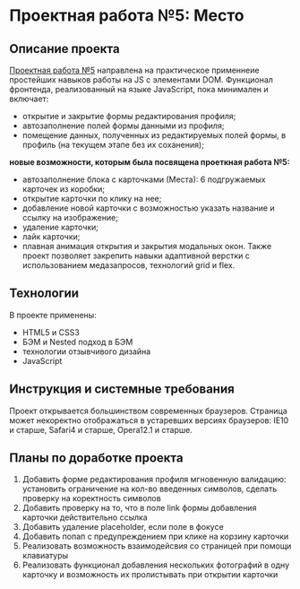 # Проектная работа №5: Место

## Описание проекта
 [Проектная работа №5](https://nataliiasmirnova.github.io/mesto/) направлена на практическое применнеие простейших навыков работы на JS с элементами DOM.
 Функционал фронтенда, реализованный на языке JavaScript, пока минимален и включает:
* открытие и закрытие формы редактирования профиля;
* автозаполнение полей формы данными из профиля;
* помещение данных, полученных из редактируемых полей формы, в профиль (на текущем этапе без их соханения);

__новые возможности, которым была посвящена проеткная работа №5:__
* автозаполнение блока с карточками (Места): 6 подгружаемых карточек из коробки;
* открытие карточки по клику на нее;
* добавление новой карточки с возможностью указать название и ссылку на изображение;
* удаление карточки;
* лайк карточки;
* плавная анимация открытия и закрытия модальных окон.
Также проект позволяет закрепить навыки адаптивной верстки с использованием медазапросов, технологий grid и flex.

## Технологии ##
В проекте применены:
* HTML5 и CSS3
* БЭМ и Nested подход в БЭМ
* технологии отзывчивого дизайна
* JavaScript

## Инструкция и системные требования ##
Проект открывается большинством современных браузеров. Страница может некоректно отображаться в устаревших версиях браузеров: IE10 и старше, Safari4 и старше, Opera12.1 и старше.

## Планы по доработке проекта ##
1. Добавить форме редактирования профиля мгновенную валидацию: установить ограничение на кол-во введенных символов, сделать проверку на коректность символов
2. Добавить проверку на то, что в поле link формы добавления карточки действительно ссылка
3. Добавить удаление  placeholder, если поле в фокусе
4. Добавить попап с предупреждением при клике на корзину карточки
5. Реализовать возможность взаимодейсвия со страницей при помощи клавиатуры
6. Реализовать функционал добавления нескольких фотографий в одну карточку и возможность их пролистывать при открытии карточки
